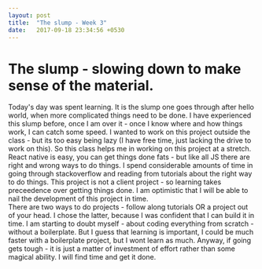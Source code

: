 ```yaml
---
layout: post
title:  "The slump - Week 3"
date:   2017-09-18 23:34:56 +0530
---
```


<h1> The slump - slowing down to make sense of the material.</h1>
Today's day was spent learning. It is the slump one goes through after hello world, when more complicated things need to be done. I have experienced this slump before, once I am over it - once I know where and how things work, I can catch some speed. I wanted to work on this project outside the class - but its too easy being lazy (I have free time, just lacking the drive to work on this). So this class helps me in working on this project at a stretch.
<br/>
React native is easy, you can get things done fats - but like all JS there are right and wrong ways to do things. I spend considerable amounts of time in going through stackoverflow and reading from tutorials about the right way to do things. This project is not a client project - so learning takes preceedence over getting things done. I am optimistic that I will be able to nail the development of this project in time.
<br/>
There are two ways to do projects - follow along tutorials OR a project out of your head. I chose the latter, because I was confident that I can build it in time. I am starting to doubt myself - about coding everything from scratch - without a boilerplate. But I guess that learning is important, I could be much faster with a boilerplate project, but I wont learn as much. Anyway, if going gets tough - it is just a matter of investment of effort rather than some magical ability. I will find time and get it done.